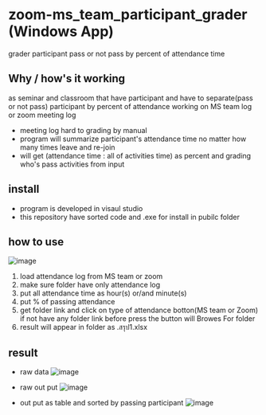 # zoom-ms_team_participant_grader (Windows App)
grader participant pass or not pass by percent of attendance time

## Why / how's it working
as seminar and classroom that have participant and have to separate(pass or not pass) participant by percent of attendance working on MS team log or zoom meeting log
- meeting log hard to grading by manual
- program will summarize participant's attendance time no matter how many times leave and re-join
- will get (attendance time : all of activities time) as percent and grading who's pass activities from input

## install
- program is developed in visaul studio
- this repository have sorted code and .exe for install in pubilc folder

## how to use
![image](https://github.com/BrokenHead/zoom-ms_team_participant_grader/assets/37082529/64057f9c-c69f-44d0-a7ce-c070650a9b66)
1. load attendance log from MS team or zoom
2. make sure folder have only attendance log
3. put all attendance time as hour(s) or/and minute(s)
4. put % of passing attendance
5. get folder link and click on type of attendance botton(MS team or Zoom)
   if not have any folder link before press the button will Browes For folder
6. result will appear in folder as .สรุป1.xlsx

## result
- raw data
![image](https://github.com/BrokenHead/zoom-ms_team_participant_grader/assets/37082529/8ad5d633-5684-42c9-9f3f-101d1f93b2c2)


- raw out put
![image](https://github.com/BrokenHead/zoom-ms_team_participant_grader/assets/37082529/77963c7f-57e0-44ab-a726-bae3530feb1c)


- out put as table and sorted by passing participant
![image](https://github.com/BrokenHead/zoom-ms_team_participant_grader/assets/37082529/8f511677-12d3-4a80-b1a2-812cde99172f)


